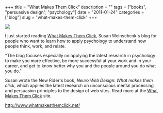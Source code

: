 +++
title = "What Makes Them Click"
description = ""
tags = ["books", "persuasive design", "psychology"]
date = "2011-01-24"
categories = ["blog"]
slug = "what-makes-them-click"
+++



  <div class="notebook-screenshot"><a href="http://www.whatmakesthemclick.net/"><img src="//media.konigi.com/bluga/wt4d3d7d006cc4f_large.jpg"/></a></div><p>I just started reading <a href="http://www.whatmakesthemclick.net/">What Makes Them Click</a>, Susan Weinschenk's blog for people who want to learn how to apply psychology to understand how people think, work, and relate.</p>

<p>&quot;The blog focuses especially on applying the latest research in psychology to make you more effective, be more successful at your work and in your career, and get to know better why you and the people around you do what you do.&quot;</p>

<p>Susan wrote the New Rider's book, <em>Neuro Web Design: What makes them click</em>, which applies the latest research on unconscious mental processing and persuasion principles to the design of web sites. Read more at the <a href="http://www.whatmakesthemclick.net/">What Makes Them Click</a> site.</p>

    
  <a href="http://www.whatmakesthemclick.net/">http://www.whatmakesthemclick.net/</a>
